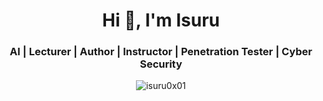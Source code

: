 <h1 align="center">Hi 👋, I'm Isuru</h1>
<h3 align="center">AI | Lecturer | Author | Instructor | Penetration Tester | Cyber Security </h3>

<p align="center"> <img src="https://komarev.com/ghpvc/?username=isuru0x01&label=Profile%20views&color=0e75b6&style=flat" alt="isuru0x01" /> </p>


